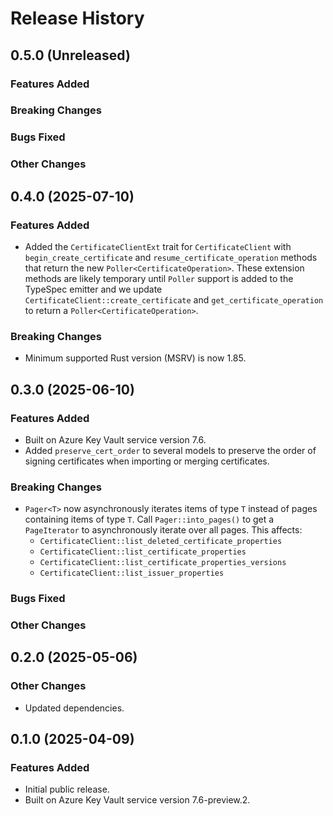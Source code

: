 # Release History

## 0.5.0 (Unreleased)

### Features Added

### Breaking Changes

### Bugs Fixed

### Other Changes

## 0.4.0 (2025-07-10)

### Features Added

- Added the `CertificateClientExt` trait for `CertificateClient` with `begin_create_certificate` and `resume_certificate_operation` methods that return the new `Poller<CertificateOperation>`.
  These extension methods are likely temporary until `Poller` support is added to the TypeSpec emitter and we update `CertificateClient::create_certificate` and `get_certificate_operation` to return a `Poller<CertificateOperation>`.

### Breaking Changes

- Minimum supported Rust version (MSRV) is now 1.85.

## 0.3.0 (2025-06-10)

### Features Added

- Built on Azure Key Vault service version 7.6.
- Added `preserve_cert_order` to several models to preserve the order of signing certificates when importing or merging certificates.

### Breaking Changes

- `Pager<T>` now asynchronously iterates items of type `T` instead of pages containing items of type `T`. Call `Pager::into_pages()` to get a `PageIterator` to asynchronously iterate over all pages. This affects:
  - `CertificateClient::list_deleted_certificate_properties`
  - `CertificateClient::list_certificate_properties`
  - `CertificateClient::list_certificate_properties_versions`
  - `CertificateClient::list_issuer_properties`

### Bugs Fixed

### Other Changes

## 0.2.0 (2025-05-06)

### Other Changes

- Updated dependencies.

## 0.1.0 (2025-04-09)

### Features Added

- Initial public release.
- Built on Azure Key Vault service version 7.6-preview.2.
